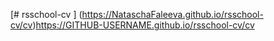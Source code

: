 [# rsschool-cv ] (https://NataschaFaleeva.github.io/rsschool-cv/cv)https://GITHUB-USERNAME.github.io/rsschool-cv/cv

